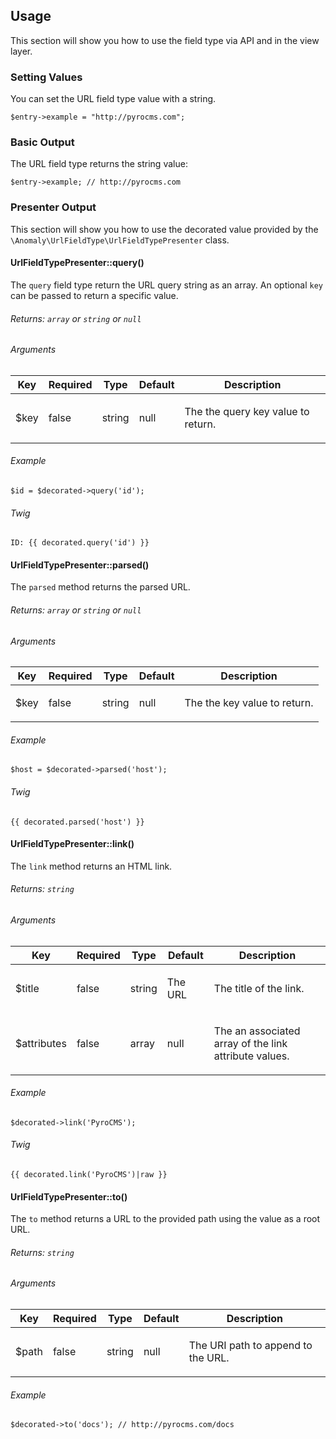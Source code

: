 ## Usage[](#usage)

This section will show you how to use the field type via API and in the view layer.


### Setting Values[](#usage/setting-values)

You can set the URL field type value with a string.

    $entry->example = "http://pyrocms.com";


### Basic Output[](#usage/basic-output)

The URL field type returns the string value:

    $entry->example; // http://pyrocms.com


### Presenter Output[](#usage/presenter-output)

This section will show you how to use the decorated value provided by the `\Anomaly\UrlFieldType\UrlFieldTypePresenter` class.


#### UrlFieldTypePresenter::query()[](#usage/presenter-output/urlfieldtypepresenter-query)

The `query` field type return the URL query string as an array. An optional `key` can be passed to return a specific value.

###### Returns: `array` or `string` or `null`

###### Arguments

<table class="table table-bordered table-striped">

<thead>

<tr>

<th>Key</th>

<th>Required</th>

<th>Type</th>

<th>Default</th>

<th>Description</th>

</tr>

</thead>

<tbody>

<tr>

<td>

$key

</td>

<td>

false

</td>

<td>

string

</td>

<td>

null

</td>

<td>

The the query key value to return.

</td>

</tr>

</tbody>

</table>

###### Example

    $id = $decorated->query('id');

###### Twig

    ID: {{ decorated.query('id') }}


#### UrlFieldTypePresenter::parsed()[](#usage/presenter-output/urlfieldtypepresenter-parsed)

The `parsed` method returns the parsed URL.

###### Returns: `array` or `string` or `null`

###### Arguments

<table class="table table-bordered table-striped">

<thead>

<tr>

<th>Key</th>

<th>Required</th>

<th>Type</th>

<th>Default</th>

<th>Description</th>

</tr>

</thead>

<tbody>

<tr>

<td>

$key

</td>

<td>

false

</td>

<td>

string

</td>

<td>

null

</td>

<td>

The the key value to return.

</td>

</tr>

</tbody>

</table>

###### Example

    $host = $decorated->parsed('host');

###### Twig

    {{ decorated.parsed('host') }}


#### UrlFieldTypePresenter::link()[](#usage/presenter-output/urlfieldtypepresenter-link)

The `link` method returns an HTML link.

###### Returns: `string`

###### Arguments

<table class="table table-bordered table-striped">

<thead>

<tr>

<th>Key</th>

<th>Required</th>

<th>Type</th>

<th>Default</th>

<th>Description</th>

</tr>

</thead>

<tbody>

<tr>

<td>

$title

</td>

<td>

false

</td>

<td>

string

</td>

<td>

The URL

</td>

<td>

The title of the link.

</td>

</tr>

<tr>

<td>

$attributes

</td>

<td>

false

</td>

<td>

array

</td>

<td>

null

</td>

<td>

The an associated array of the link attribute values.

</td>

</tr>

</tbody>

</table>

###### Example

    $decorated->link('PyroCMS');

###### Twig

    {{ decorated.link('PyroCMS')|raw }}


#### UrlFieldTypePresenter::to()[](#usage/presenter-output/urlfieldtypepresenter-to)

The `to` method returns a URL to the provided path using the value as a root URL.

###### Returns: `string`

###### Arguments

<table class="table table-bordered table-striped">

<thead>

<tr>

<th>Key</th>

<th>Required</th>

<th>Type</th>

<th>Default</th>

<th>Description</th>

</tr>

</thead>

<tbody>

<tr>

<td>

$path

</td>

<td>

false

</td>

<td>

string

</td>

<td>

null

</td>

<td>

The URI path to append to the URL.

</td>

</tr>

</tbody>

</table>

###### Example

    $decorated->to('docs'); // http://pyrocms.com/docs

